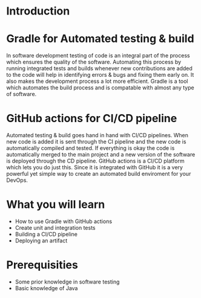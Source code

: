 # Introduction

# Gradle for Automated testing & build
In software development testing of code is an integral part of the process which ensures the quality of the software. Automating this process by running integrated tests and builds whenever new contributions are added to the code will help in identifying errors & bugs and fixing them early on. It also makes the development process a lot more efficient. Gradle is a tool which automates the build process and is compatable with almost any type of software.

# GitHub actions for CI/CD pipeline
Automated testing & build goes hand in hand with CI/CD pipelines. When new code is added it is sent through the CI pipeline and the new code is automatically compiled and tested. If everything is okay the code is automatically merged to the main project and a new version of the software is deployed through the CD pipeline. GitHub actions is a CI/CD platform which lets you do just this. Since it is integrated with GitHub it is a very powerful yet simple way to create an automated build enviroment for your DevOps.

# What you will learn
* How to use Gradle with GitHub actions
* Create unit and integration tests
* Building a CI/CD pipeline
* Deploying an artifact

# Prerequisities
* Some prior knowledge in software testing
* Basic knowledge of Java
